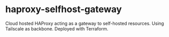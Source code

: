 # haproxy-selfhost-gateway
Cloud hosted HAProxy acting as a gateway to self-hosted resources. Using Tailscale as backbone. Deployed with Terraform.
